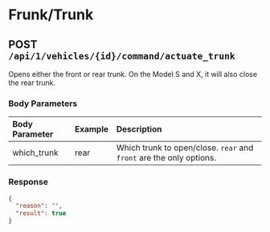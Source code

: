 # Frunk/Trunk

## POST `/api/1/vehicles/{id}/command/actuate_trunk`

Opens either the front or rear trunk. On the Model S and X, it will also close the rear trunk.

### Body Parameters

| Body Parameter   | Example | Description                                                         |
| :--------------- | :------ | :------------------------------------------------------------------ |
| which_trunk      | rear    | Which trunk to open/close. `rear` and `front` are the only options. |

### Response

```json
{
  "reason": "",
  "result": true
}
```
